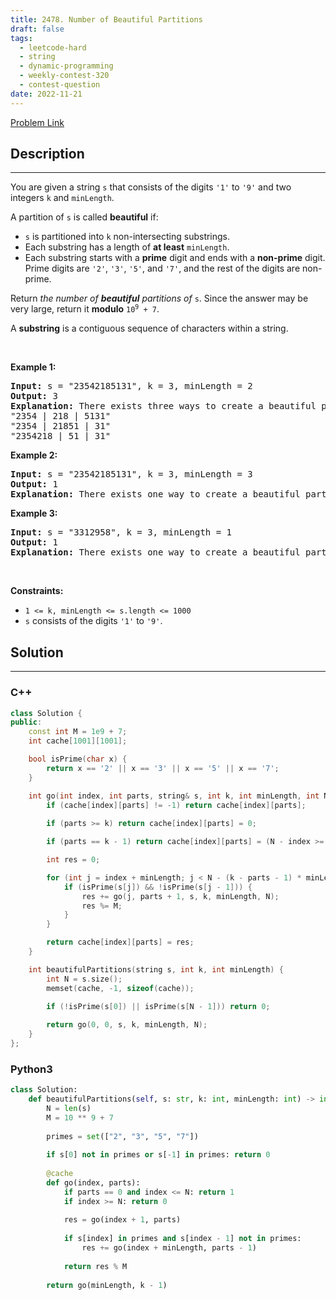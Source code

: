 ```yaml
---
title: 2478. Number of Beautiful Partitions
draft: false
tags: 
  - leetcode-hard
  - string
  - dynamic-programming
  - weekly-contest-320
  - contest-question
date: 2022-11-21
---
```


[Problem Link](https://leetcode.com/problems/number-of-beautiful-partitions/)

## Description

---
<p>You are given a string <code>s</code> that consists of the digits <code>&#39;1&#39;</code> to <code>&#39;9&#39;</code> and two integers <code>k</code> and <code>minLength</code>.</p>

<p>A partition of <code>s</code> is called <strong>beautiful</strong> if:</p>

<ul>
	<li><code>s</code> is partitioned into <code>k</code> non-intersecting substrings.</li>
	<li>Each substring has a length of <strong>at least</strong> <code>minLength</code>.</li>
	<li>Each substring starts with a <strong>prime</strong> digit and ends with a <strong>non-prime</strong> digit. Prime digits are <code>&#39;2&#39;</code>, <code>&#39;3&#39;</code>, <code>&#39;5&#39;</code>, and <code>&#39;7&#39;</code>, and the rest of the digits are non-prime.</li>
</ul>

<p>Return<em> the number of <strong>beautiful</strong> partitions of </em><code>s</code>. Since the answer may be very large, return it <strong>modulo</strong> <code>10<sup>9</sup> + 7</code>.</p>

<p>A <strong>substring</strong> is a contiguous sequence of characters within a string.</p>

<p>&nbsp;</p>
<p><strong class="example">Example 1:</strong></p>

<pre>
<strong>Input:</strong> s = &quot;23542185131&quot;, k = 3, minLength = 2
<strong>Output:</strong> 3
<strong>Explanation:</strong> There exists three ways to create a beautiful partition:
&quot;2354 | 218 | 5131&quot;
&quot;2354 | 21851 | 31&quot;
&quot;2354218 | 51 | 31&quot;
</pre>

<p><strong class="example">Example 2:</strong></p>

<pre>
<strong>Input:</strong> s = &quot;23542185131&quot;, k = 3, minLength = 3
<strong>Output:</strong> 1
<strong>Explanation:</strong> There exists one way to create a beautiful partition: &quot;2354 | 218 | 5131&quot;.
</pre>

<p><strong class="example">Example 3:</strong></p>

<pre>
<strong>Input:</strong> s = &quot;3312958&quot;, k = 3, minLength = 1
<strong>Output:</strong> 1
<strong>Explanation:</strong> There exists one way to create a beautiful partition: &quot;331 | 29 | 58&quot;.
</pre>

<p>&nbsp;</p>
<p><strong>Constraints:</strong></p>

<ul>
	<li><code>1 &lt;= k, minLength &lt;= s.length &lt;= 1000</code></li>
	<li><code>s</code> consists of the digits <code>&#39;1&#39;</code> to <code>&#39;9&#39;</code>.</li>
</ul>


## Solution

---
### C++
``` cpp title='number-of-beautiful-partitions'
class Solution {
public:
    const int M = 1e9 + 7;
    int cache[1001][1001];

    bool isPrime(char x) {
        return x == '2' || x == '3' || x == '5' || x == '7';
    }

    int go(int index, int parts, string& s, int k, int minLength, int N) {
        if (cache[index][parts] != -1) return cache[index][parts];
            
        if (parts >= k) return cache[index][parts] = 0;

        if (parts == k - 1) return cache[index][parts] = (N - index >= minLength);

        int res = 0;

        for (int j = index + minLength; j < N - (k - parts - 1) * minLength + 1; j++) {
            if (isPrime(s[j]) && !isPrime(s[j - 1])) {
                res += go(j, parts + 1, s, k, minLength, N);
                res %= M;
            }
        }

        return cache[index][parts] = res;
    }

    int beautifulPartitions(string s, int k, int minLength) {
        int N = s.size();
        memset(cache, -1, sizeof(cache));

        if (!isPrime(s[0]) || isPrime(s[N - 1])) return 0;
        
        return go(0, 0, s, k, minLength, N);
    }
};
```
### Python3
``` py title='number-of-beautiful-partitions'
class Solution:
    def beautifulPartitions(self, s: str, k: int, minLength: int) -> int:
        N = len(s)
        M = 10 ** 9 + 7
        
        primes = set(["2", "3", "5", "7"])
        
        if s[0] not in primes or s[-1] in primes: return 0
        
        @cache
        def go(index, parts):
            if parts == 0 and index <= N: return 1
            if index >= N: return 0
            
            res = go(index + 1, parts)
            
            if s[index] in primes and s[index - 1] not in primes:
                res += go(index + minLength, parts - 1)
            
            return res % M
        
        return go(minLength, k - 1)
```

